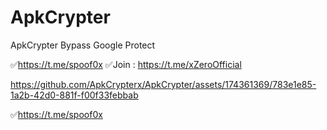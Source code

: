 # ApkCrypter
ApkCrypter
Bypass Google Protect

✅https://t.me/spoof0x
✅Join : https://t.me/xZeroOfficial

https://github.com/ApkCrypterx/ApkCrypter/assets/174361369/783e1e85-1a2b-42d0-881f-f00f33febbab


✅https://t.me/spoof0x
